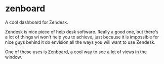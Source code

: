 zenboard
========

A cool dashboard for Zendesk.

Zendesk is nice piece of help desk software. Really a good one, but there's a lot of things wi won't help you to achieve, just because it is impossible for nice guys behind it do envision all the ways you will want to use Zendesk. 

One of these uses is Zenboard, a cool way to see a lot of views in the window.
